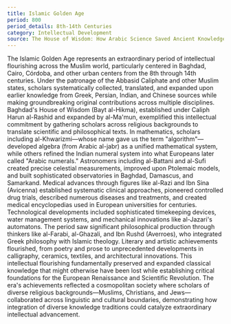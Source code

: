 ```yaml
---
title: Islamic Golden Age
period: 800
period_details: 8th-14th Centuries
category: Intellectual Development
source: The House of Wisdom: How Arabic Science Saved Ancient Knowledge and Gave Us the Renaissance - Jim Al-Khalili
---
```

The Islamic Golden Age represents an extraordinary period of intellectual flourishing across the Muslim world, particularly centered in Baghdad, Cairo, Córdoba, and other urban centers from the 8th through 14th centuries. Under the patronage of the Abbasid Caliphate and other Muslim states, scholars systematically collected, translated, and expanded upon earlier knowledge from Greek, Persian, Indian, and Chinese sources while making groundbreaking original contributions across multiple disciplines. Baghdad's House of Wisdom (Bayt al-Hikma), established under Caliph Harun al-Rashid and expanded by al-Ma'mun, exemplified this intellectual commitment by gathering scholars across religious backgrounds to translate scientific and philosophical texts. In mathematics, scholars including al-Khwarizmi—whose name gave us the term "algorithm"—developed algebra (from Arabic al-jabr) as a unified mathematical system, while others refined the Indian numeral system into what Europeans later called "Arabic numerals." Astronomers including al-Battani and al-Sufi created precise celestial measurements, improved upon Ptolemaic models, and built sophisticated observatories in Baghdad, Damascus, and Samarkand. Medical advances through figures like al-Razi and Ibn Sina (Avicenna) established systematic clinical approaches, pioneered controlled drug trials, described numerous diseases and treatments, and created medical encyclopedias used in European universities for centuries. Technological developments included sophisticated timekeeping devices, water management systems, and mechanical innovations like al-Jazari's automatons. The period saw significant philosophical production through thinkers like al-Farabi, al-Ghazali, and Ibn Rushd (Averroes), who integrated Greek philosophy with Islamic theology. Literary and artistic achievements flourished, from poetry and prose to unprecedented developments in calligraphy, ceramics, textiles, and architectural innovations. This intellectual flourishing fundamentally preserved and expanded classical knowledge that might otherwise have been lost while establishing critical foundations for the European Renaissance and Scientific Revolution. The era's achievements reflected a cosmopolitan society where scholars of diverse religious backgrounds—Muslims, Christians, and Jews—collaborated across linguistic and cultural boundaries, demonstrating how integration of diverse knowledge traditions could catalyze extraordinary intellectual advancement. 